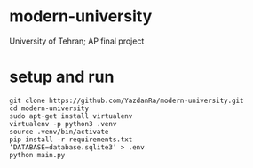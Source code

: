 # modern-university
University of Tehran; AP final project


# setup and run
```shell
git clone https://github.com/YazdanRa/modern-university.git
cd modern-university
sudo apt-get install virtualenv
virtualenv -p python3 .venv
source .venv/bin/activate
pip install -r requirements.txt
‘DATABASE=database.sqlite3’ > .env
python main.py
```
